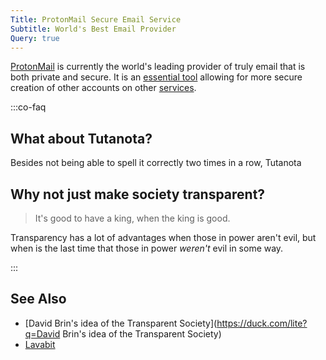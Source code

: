 ```yaml
---
Title: ProtonMail Secure Email Service
Subtitle: World's Best Email Provider
Query: true
---
```


[ProtonMail](https://protonmail.com) is currently the world's leading provider of truly email that is both private and secure. It is an [essential tool](/what/essentials/) allowing for more secure creation of other accounts on other [services](/services/).

:::co-faq

## What about Tutanota?

Besides not being able to spell it correctly two times in a row, Tutanota 

## Why not just make society transparent?

> It's good to have a king, when the king is good.

Transparency has a lot of advantages when those in power aren't evil, but when is the last time that those in power *weren't* evil in some way.

:::

## See Also

* [David Brin's idea of the Transparent Society](https://duck.com/lite?q=David Brin's idea of the Transparent Society)
* [Lavabit](https://duck.com/lite?q=Lavabit)

